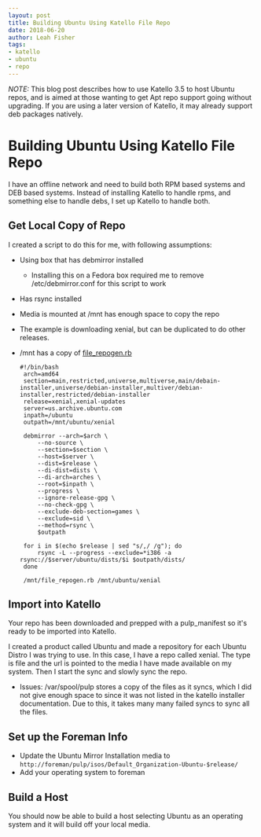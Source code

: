 ```yaml
---
layout: post
title: Building Ubuntu Using Katello File Repo
date: 2018-06-20
author: Leah Fisher
tags:
- katello
- ubuntu
- repo
---
```


*NOTE:* This blog post describes how to use Katello 3.5 to host Ubuntu repos, and is aimed at those wanting to get Apt repo support going without upgrading. If you are using a later version of Katello, it may already support deb packages natively.

# Building Ubuntu Using Katello File Repo
I have an offline network and need to build both RPM based systems and DEB based systems. Instead of installing Katello to handle rpms, and something else to handle debs, I set up Katello to handle both.

## Get Local Copy of Repo
I created a script to do this for me, with following assumptions:

 - Using box that has debmirror installed
	 - Installing this on a Fedora box required me to remove /etc/debmirror.conf for this script to work
 - Has rsync installed
 - Media is mounted at /mnt has enough space to copy the repo
 - The example is downloading xenial, but can be duplicated to do other releases.
 - /mnt has a copy of [file_repogen.rb](https://gist.github.com/jlsherrill/e7c72e1ed82379955c2208ac472b0be7)

 

       #!/bin/bash
        arch=amd64
        section=main,restricted,universe,multiverse,main/debain-installer,universe/debian-installer,multiver/debian-installer,restricted/debian-installer
        release=xenial,xenial-updates
        server=us.archive.ubuntu.com
        inpath=/ubuntu
        outpath=/mnt/ubuntu/xenial
    
        debmirror --arch=$arch \
    	    --no-source \
    	    --section=$section \
    	    --host=$server \
    	    --dist=$release \
    	    --di-dist=dists \
    	    --di-arch=arches \
    	    --root=$inpath \
    	    --progress \
    	    --ignore-release-gpg \
    	    --no-check-gpg \
    	    --exclude-deb-section=games \
    	    --exclude=sid \
    	    --method=rsync \
    	    $outpath
    	    
    	for i in $(echo $release | sed "s/,/ /g"); do
    		rsync -L --progress --exclude=*i386 -a rsync://$server/ubuntu/dists/$i $outpath/dists/
    	done
    	
    	/mnt/file_repogen.rb /mnt/ubuntu/xenial

## Import into Katello
Your repo has been downloaded and prepped with a pulp_manifest so it's ready to be imported into Katello.

I created a product called Ubuntu and made a repository for each Ubuntu Distro I was trying to use. In this case, I have a repo called xenial. The type is file and the url is pointed to the media I have made available on my system. Then I start the sync and slowly sync the repo.

* Issues:  /var/spool/pulp stores a copy of the files as it syncs, which I did not give enough space to since it was not listed in the katello installer documentation.  Due to this, it takes many many failed syncs to sync all the files.

## Set up the Foreman Info

* Update the Ubuntu Mirror Installation media to `http://foreman/pulp/isos/Default_Organization-Ubuntu-$release/`
* Add your operating system to foreman

## Build a Host
You should now be able to build a host selecting Ubuntu as an operating system and it will build off your local media.
